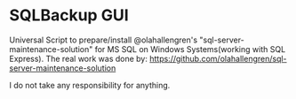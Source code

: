 # SQLBackup GUI
Universal Script to prepare/install @olahallengren's "sql-server-maintenance-solution" for MS SQL on Windows Systems(working with SQL Express). The real work was done by: https://github.com/olahallengren/sql-server-maintenance-solution 

I do not take any responsibility for anything.
